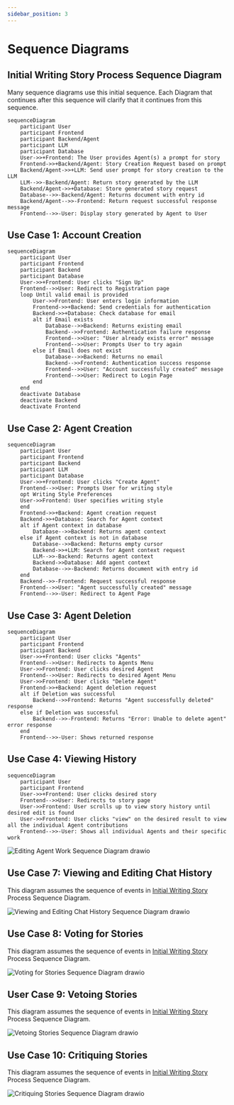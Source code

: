 ```yaml
---
sidebar_position: 3
---
```


# Sequence Diagrams

## Initial Writing Story Process Sequence Diagram 
Many sequence diagrams use this initial sequence. Each Diagram that continues after this sequence will clarify that it continues from this sequence.
```mermaid
sequenceDiagram
    participant User
    participant Frontend
    participant Backend/Agent
    participant LLM
    participant Database
    User->>+Frontend: The User provides Agent(s) a prompt for story
    Frontend->>+Backend/Agent: Story Creation Request based on prompt
    Backend/Agent->>+LLM: Send user prompt for story creation to the LLM
    LLM-->>-Backend/Agent: Return story generated by the LLM
    Backend/Agent->>+Database: Store generated story request
    Database-->>-Backend/Agent: Returns document with entry id
    Backend/Agent-->>-Frontend: Return request successful response message
    Frontend-->>-User: Display story generated by Agent to User
```

## Use Case 1: Account Creation
```mermaid
sequenceDiagram
    participant User
    participant Frontend
    participant Backend
    participant Database
    User->>+Frontend: User clicks "Sign Up"
    Frontend-->>User: Redirect to Registration page
    loop Until valid email is provided
        User->>Frontend: User enters login information
        Frontend->>+Backend: Send credentials for authentication
        Backend->>+Database: Check database for email
        alt if Email exists
            Database-->>Backend: Returns existing email
            Backend-->>Frontend: Authentication failure response
            Frontend-->>User: "User already exists error" message
            Frontend-->>User: Prompts User to try again
        else if Email does not exist
            Database-->>Backend: Returns no email
            Backend-->>Frontend: Authentication success response
            Frontend-->>User: "Account successfully created" message
            Frontend-->>User: Redirect to Login Page
        end
    end
    deactivate Database
    deactivate Backend
    deactivate Frontend
```

## Use Case 2: Agent Creation
```mermaid
sequenceDiagram
    participant User
    participant Frontend
    participant Backend
    participant LLM
    participant Database
    User->>+Frontend: User clicks "Create Agent"
    Frontend-->>User: Prompts User for writing style
    opt Writing Style Preferences
    User->>Frontend: User specifies writing style
    end
    Frontend->>+Backend: Agent creation request
    Backend->>+Database: Search for Agent context
    alt if Agent context in database
        Database-->>Backend: Returns agent context
    else if Agent context is not in database
        Database-->>Backend: Returns empty cursor
        Backend->>+LLM: Search for Agent context request
        LLM-->>-Backend: Returns agent context
        Backend->>Database: Add agent context
        Database-->>-Backend: Returns document with entry id
    end
    Backend-->>-Frontend: Request successful response
    Frontend-->>User: "Agent successfully created" message
    Frontend-->>-User: Redirect to Agent Page
```

## Use Case 3: Agent Deletion
```mermaid
sequenceDiagram
    participant User
    participant Frontend
    participant Backend
    User->>+Frontend: User clicks "Agents"
    Frontend-->>User: Redirects to Agents Menu
    User->>Frontend: User clicks desired Agent
    Frontend-->>User: Redirects to desired Agent Menu
    User->>Frontend: User clicks "Delete Agent"
    Frontend->>+Backend: Agent deletion request
    alt if Deletion was successful
        Backend-->>Frontend: Returns "Agent successfully deleted" response
    else if Deletion was successful
        Backend-->>-Frontend: Returns "Error: Unable to delete agent" error response
    end
    Frontend-->>-User: Shows returned response
```
## Use Case 4: Viewing History
```mermaid
sequenceDiagram
    participant User
    participant Frontend
    User->>+Frontend: User clicks desired story
    Frontend-->>User: Redirects to story page
    User->>Frontend: User scrolls up to view story history until desired edit is found
    User->>Frontend: User clicks "view" on the desired result to view all the individual Agent contributions
    Frontend-->>-User: Shows all individual Agents and their specific work
```

![Editing Agent Work Sequence Diagram drawio](https://github.com/user-attachments/assets/f248a5e5-b196-4932-bc58-5cf5487b2bfa)

## Use Case 7: Viewing and Editing Chat History
This diagram assumes the sequence of events in [Initial Writing Story](#initial-writing-story-process-sequence-diagram) Process Sequence Diagram. 

![Viewing and Editing Chat History Sequence Diagram drawio](https://github.com/user-attachments/assets/b995ca1d-d13d-4d2c-b201-5ce5548269a9)

## Use Case 8: Voting for Stories
This diagram assumes the sequence of events in [Initial Writing Story](#initial-writing-story-process-sequence-diagram) Process Sequence Diagram.

![Voting for Stories Sequence Diagram drawio](https://github.com/user-attachments/assets/08bf9c45-a7a1-4975-8d3c-75ef229c1d4e)

## User Case 9: Vetoing Stories
This diagram assumes the sequence of events in [Initial Writing Story](#initial-writing-story-process-sequence-diagram) Process Sequence Diagram.

![Vetoing Stories Sequence Diagram drawio](https://github.com/user-attachments/assets/7a2d077a-2737-4b9a-936f-c27da21faf0d)

## Use Case 10: Critiquing Stories
This diagram assumes the sequence of events in [Initial Writing Story](#initial-writing-story-process-sequence-diagram) Process Sequence Diagram.

![Critiquing Stories Sequence Diagram drawio](https://github.com/user-attachments/assets/78bec6d2-943e-4429-b429-d87205cb8348)

